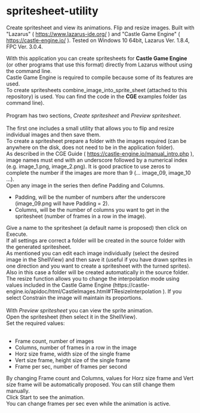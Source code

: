 # spritesheet-utility
Create spritesheet and view its animations. Flip and resize images. Built with "Lazarus" ( https://www.lazarus-ide.org/ ) and "Castle Game Engine" ( https://castle-engine.io/ ).
Tested on Windows 10 64bit, Lazarus Ver. 1.8.4, FPC Ver. 3.0.4.

With this application you can create spritesheets for <strong>Castle Game Engine</strong> (or other programs that use this format) directly from Lazarus without using the command line.<br />
Castle Game Engine is required to compile because some of its features are used.<br />
To create spritesheets combine_image_into_sprite_sheet (attached to this repository) is used. You can find the code in the <strong>CGE </strong> examples folder (as command line).<br />
<br />
Program has two sections, <em>Create spritesheet</em> and <em>Preview spritesheet</em>.<br />
<br />
The first one includes a small utility that allows you to flip and resize individual images and then save them.<br />
To create a spritesheet prepare a folder with the images required (can be anywhere on the disk, does not need to be in the application folder).<br />
As described in the CGE Guide ( https://castle-engine.io/manual_intro.php ), image names must end with an underscore followed by a numerical index (e.g. image_1.png, image_2.png). It is good practice to use zeros to complete the number if the images are more than 9 (... image_09, image_10 ...).<br />
Open any image in the series then define Padding and Columns.
<ul>
<li>Padding, will be the number of numbers after the underscore (image_09.png will have Padding = 2).</li>
<li>Columns, will be the number of columns you want to get in the spritesheet (number of frames in a row in the image).</li>
</ul>  
Give a name to the spritesheet (a default name is proposed) then click on Execute.<br />
If all settings are correct a folder will be created in the source folder with the generated spritesheet.<br />
As mentioned you can edit each image individually (select the desired image in the ShellView) and then save it (useful if you have drawn sprites in one direction and you want to create a spritesheet with the turned sprites). Also in this case a folder will be created automatically in the source folder.<br />
The resize function allows you to change the interpolation mode using values included in the Castle Game Engine (https://castle-engine.io/apidoc/html/CastleImages.html#TResizeInterpolation ). If you select Constrain the image will maintain its proportions.<br />
<br />
With <em>Preview spritesheet</em> you can view the sprite animation.<br />
Open the spritesheet (then select it in the ShellView).<br />
Set the required values:<br />
<br />
<ul>  
<li>Frame count, number of images</li>
<li>Columns, number of frames in a row in the image</li>
<li>Horz size frame, width size of the single frame</li>
<li>Vert size frame, height size of the single frame</li>
<li>Frame per sec, number of frames per second</li>
</ul>
By changing Frame count and Columns, values for Horz size frame and Vert size frame will be automatically proposed. You can still change them manually.<br />
Click Start to see the animation.<br />
You can change frames per sec even while the animation is active.<br />
<br />
